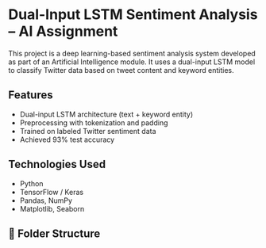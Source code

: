# Dual-Input LSTM Sentiment Analysis – AI Assignment

This project is a deep learning-based sentiment analysis system developed as part of an Artificial Intelligence module. It uses a dual-input LSTM model to classify Twitter data based on tweet content and keyword entities.

## Features

- Dual-input LSTM architecture (text + keyword entity)
- Preprocessing with tokenization and padding
- Trained on labeled Twitter sentiment data
- Achieved 93% test accuracy

## Technologies Used

- Python
- TensorFlow / Keras
- Pandas, NumPy
- Matplotlib, Seaborn

## 📂 Folder Structure


